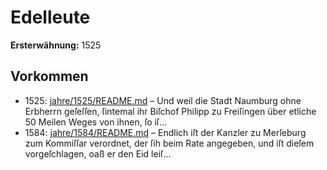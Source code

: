 # Edelleute

**Ersterwähnung:** 1525

## Vorkommen
- 1525: [jahre/1525/README.md](../jahre/1525/README.md) – Und weil die Stadt Naumburg ohne Erbherrn
geſeſſen, ſintemal ihr Biſchof Philipp zu Freiſingen über
etliche 50 Meilen Weges von ihnen, ſo iſ...
- 1584: [jahre/1584/README.md](../jahre/1584/README.md) – Endlich
iſt der Kanzler zu Merſeburg zum Kommiſſar verordnet,
der ſih beim Rate angegeben, und iſt dieſem vorgeſchlagen,
oaß er den Eid leiſ...
